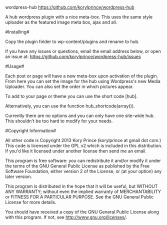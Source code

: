 wordpress-hub
https://github.com/korylprince/wordpress-hub

A hub wordpress plugin with a nice meta-box. This uses the same style uploader as the featured image meta box, ajax and all.

#Installing#

Copy the plugin folder to wp-content/plugins and rename to hub.

If you have any issues or questions, email the email address below, or open an issue at:
https://github.com/korylprince/wordpress-hub/issues

#Usage#

Each post or page will have a new meta-box upon activation of the plugin. From here you can set the image for the hub using Wordpress's new Media Uploader. You can also set the order in which pictures appear.

To add to your page or theme you can use the short code [hub].

Alternatively, you can use the function hub\_shortcode(array()).

Currently there are no options and you can only have one site-wide hub. This shouldn't be too hard to modify for your needs.

#Copyright Information#

All other code is Copyright 2013 Kory Prince (korylprince at gmail dot com.) This code is licensed under the GPL v2 which is included in this distribution. If you'd like it licensed under another license then send me an email.

This program is free software: you can redistribute it and/or modify
it under the terms of the GNU General Public License as published by
the Free Software Foundation, either version 2 of the License, or
(at your option) any later version.

This program is distributed in the hope that it will be useful,
but WITHOUT ANY WARRANTY; without even the implied warranty of
MERCHANTABILITY or FITNESS FOR A PARTICULAR PURPOSE.  See the
GNU General Public License for more details.

You should have received a copy of the GNU General Public License
along with this program.  If not, see <http://www.gnu.org/licenses/>.
